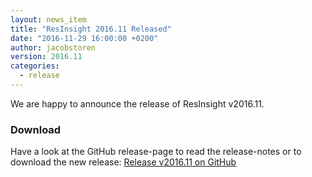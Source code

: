 ```yaml
---
layout: news_item
title: "ResInsight 2016.11 Released"
date: "2016-11-29 16:00:00 +0200"
author: jacobstoren
version: 2016.11
categories: 
  - release
---
```

We are happy to announce the release of ResInsight v2016.11.

### Download
Have a look at the GitHub release-page to read the release-notes or to download the new release:
[Release v2016.11 on GitHub](https://github.com/OPM/ResInsight/releases/tag/v2016.11)
